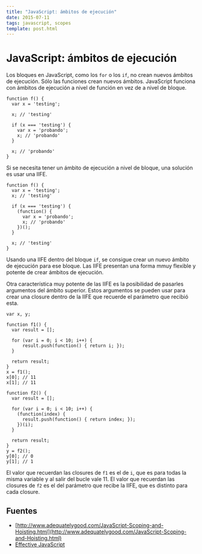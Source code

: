 ```yaml
---
title: "JavaScript: ámbitos de ejecución"
date: 2015-07-11
tags: javascript, scopes
template: post.html
---
```


# JavaScript: ámbitos de ejecución

Los bloques en JavaScript, como los `for` o los `if`, no crean nuevos ámbitos de ejecución. Sólo las funciones crean nuevos ámbitos. JavaScript funciona con ámbitos de ejecución a nivel de función en vez de a nivel de bloque.

    function f() {
      var x = 'testing';

      x; // 'testing'

      if (x === 'testing') {
        var x = 'probando';
        x; // 'probando'
      }

      x; // 'probando'
    }

Si se necesita tener un ámbito de ejecución a nivel de bloque, una solución es usar una IIFE.

    function f() {
      var x = 'testing';
      x; // 'testing'

      if (x === 'testing') {
        (function() {
          var x = 'probando';
          x; // 'probando'
        })();
      }

      x; // 'testing'
    }

Usando una IIFE dentro del bloque `if`, se consigue crear un nuevo ámbito de ejecución para ese bloque. Las IIFE presentan una forma mmuy flexible y potente de crear ámbitos de ejecución.

Otra característica muy potente de las IIFE es la posibilidad de pasarles argumentos del ámbito superior. Estos argumentos se pueden usar para crear una closure dentro de la IIFE que recuerde el parámetro que recibió esta.

    var x, y;

    function f1() {
      var result = [];
      
      for (var i = 0; i < 10; i++) {
          result.push(function() { return i; });
      }

      return result;
    }
    x = f1();
    x[0]; // 11
    x[1]; // 11

    function f2() {
      var result = [];
      
      for (var i = 0; i < 10; i++) {
        (function(index) {
          result.push(function() { return index; });
        })(i);
      }

      return result;
    }
    y = f2();
    y[0]; // 0
    y[1]; // 1

El valor que recuerdan las closures de `f1` es el de `i`, que es para todas la misma variable y al salir del bucle vale 11. El valor que recuerdan las closures de `f2` es el del parámetro que recibe la IIFE, que es distinto para cada closure.

## Fuentes

* [http://www.adequatelygood.com/JavaScript-Scoping-and-Hoisting.html](http://www.adequatelygood.com/JavaScript-Scoping-and-Hoisting.html)
* [Effective JavaScript](http://www.amazon.es/Effective-JavaScript-Specific-Software-Development/dp/0321812182)
